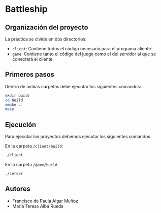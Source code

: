 # Battleship

## Organización del proyecto

La práctica se divide en dos directorios:

* `client`: Contiene todos el código necesario para el programa cliente.
* `game`: Contiene tanto el código del juego como el del servidor al que se conectará el cliente.

## Primeros pasos

Dentro de ambas carpetas debe ejecutar los siguientes comandos:

```bash
mkdir build
cd build
cmake ..
make
```

## Ejecución

Para ejecutar los proyectos debemos ejecutar los siguientes comandos.

En la carpeta `/client/build`:
```bash
./client
```

En la carpeta `/game/build`:
```bash
./server
```

## Autores

* Francisco de Paula Algar Muñoz
* María Teresa Alba Rueda
